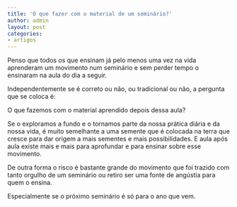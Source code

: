 ```yaml
---
title: 'O que fazer com o material de um seminário?'
author: admin
layout: post
categories:
- artigos
---
```

Penso que todos os que ensinam já pelo menos uma vez na vida aprenderam um movimento num seminário e sem perder tempo o ensinaram na aula do dia a seguir.

Independentemente se é correto ou não, ou tradicional ou não, a pergunta que se coloca é:

O que fazemos com o material aprendido depois dessa aula?

Se o exploramos a fundo e o tornamos parte da nossa prática diária e da nossa vida, é muito semelhante a uma semente que é colocada na terra que cresce para dar origem a mais sementes e mais possibilidades. E aula após aula existe mais e mais para aprofundar e para ensinar sobre esse movimento.

De outra forma o risco é bastante grande do movimento que foi trazido com tanto orgulho de um seminário ou retiro ser uma fonte de angústia para quem o ensina.

Especialmente se o próximo seminário é só para o ano que vem.

